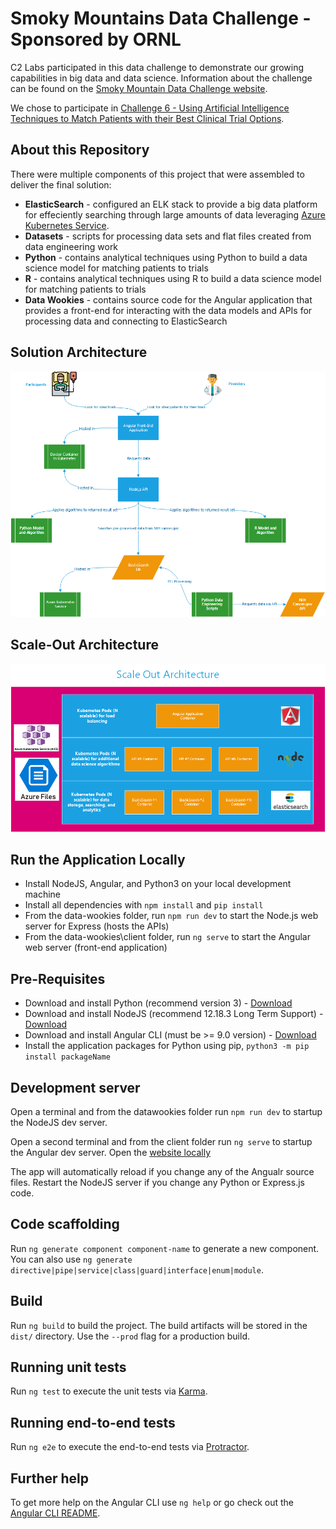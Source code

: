# Smoky Mountains Data Challenge - Sponsored by ORNL

C2 Labs participated in this data challenge to demonstrate our growing capabilities in big data and data science.  Information about the challenge can be found on the [Smoky Mountain Data Challenge website](https://smc-datachallenge.ornl.gov/).

We chose to participate in [Challenge 6 - Using Artificial Intelligence Techniques to Match Patients with their Best Clinical Trial Options](https://smc-datachallenge.ornl.gov/challenges-2020/challenge-6-2020/).

## About this Repository

There were multiple components of this project that were assembled to deliver the final solution:

- **ElasticSearch** - configured an ELK stack to provide a big data platform for effeciently searching through large amounts of data leveraging [Azure Kubernetes Service](https://azure.microsoft.com/en-us/services/kubernetes-service/).
- **Datasets** - scripts for processing data sets and flat files created from data engineering work
- **Python** - contains analytical techniques using Python to build a data science model for matching patients to trials
- **R** - contains analytical techniques using R to build a data science model for matching patients to trials
- **Data Wookies** - contains source code for the Angular application that provides a front-end for interacting with the data models and APIs for processing data and connecting to ElasticSearch

## Solution Architecture

![Solution Architecture](data-wookies/client/src/assets/architecture.png)

## Scale-Out Architecture

![Solution Architecture](data-wookies/client/src/assets/scale-out.png)

## Run the Application Locally

- Install NodeJS, Angular, and Python3 on your local development machine 
- Install all dependencies with `npm install` and `pip install`
- From the data-wookies folder, run `npm run dev` to start the Node.js web server for Express (hosts the APIs)
- From the data-wookies\client folder, run `ng serve` to start the Angular web server (front-end application)

## Pre-Requisites

- Download and install Python (recommend version 3) - [Download](https://www.python.org/downloads/)
- Download and install NodeJS (recommend 12.18.3 Long Term Support) - [Download](https://nodejs.org/en/download/)
- Download and install Angular CLI (must be >= 9.0 version) - [Download](https://cli.angular.io/)
- Install the application packages for Python using pip, `python3 -m pip install packageName`

## Development server
Open a terminal and from the datawookies folder run `npm run dev` to startup the NodeJS dev server.

Open a second terminal and from the client folder run `ng serve` to startup the Angular dev server. Open the [website locally](http://localhost:4200/)

The app will automatically reload if you change any of the Angualr source files.  Restart the NodeJS server if you change any Python or Express.js code.

## Code scaffolding

Run `ng generate component component-name` to generate a new component. You can also use `ng generate directive|pipe|service|class|guard|interface|enum|module`.

## Build

Run `ng build` to build the project. The build artifacts will be stored in the `dist/` directory. Use the `--prod` flag for a production build.

## Running unit tests

Run `ng test` to execute the unit tests via [Karma](https://karma-runner.github.io).

## Running end-to-end tests

Run `ng e2e` to execute the end-to-end tests via [Protractor](http://www.protractortest.org/).

## Further help

To get more help on the Angular CLI use `ng help` or go check out the [Angular CLI README](https://github.com/angular/angular-cli/blob/master/README.md).